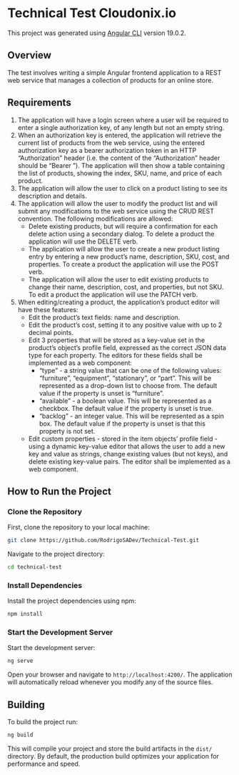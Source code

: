 # Technical Test Cloudonix.io

This project was generated using [Angular CLI](https://github.com/angular/angular-cli) version 19.0.2.

## Overview

The test involves writing a simple Angular frontend application to a REST web service that manages a collection of products for an online store.

## Requirements

1. The application will have a login screen where a user will be required to enter a single authorization key, of any length but not an empty string.
2. When an authorization key is entered, the application will retrieve the current list of products from the web service, using the entered authorization key as a bearer authorization token in an HTTP “Authorization” header (i.e. the content of the “Authorization” header should be “Bearer <token>”). The application will then show a table containing the list of products, showing the index, SKU, name, and price of each product.
3. The application will allow the user to click on a product listing to see its description and details.
4. The application will allow the user to modify the product list and will submit any modifications to the web service using the CRUD REST convention. The following modifications are allowed:
   - Delete existing products, but will require a confirmation for each delete action using a secondary dialog. To delete a product the application will use the DELETE verb.
   - The application will allow the user to create a new product listing entry by entering a new product’s name, description, SKU, cost, and properties. To create a product the application will use the POST verb.
   - The application will allow the user to edit existing products to change their name, description, cost, and properties, but not SKU. To edit a product the application will use the PATCH verb.
5. When editing/creating a product, the application’s product editor will have these features:
   - Edit the product’s text fields: name and description.
   - Edit the product’s cost, setting it to any positive value with up to 2 decimal points.
   - Edit 3 properties that will be stored as a key-value set in the product’s object’s profile field, expressed as the correct JSON data type for each property. The editors for these fields shall be implemented as a web component:
     - “type” - a string value that can be one of the following values: “furniture”, “equipment”, “stationary”, or “part”. This will be represented as a drop-down list to choose from. The default value if the property is unset is “furniture”.
     - “available” - a boolean value. This will be represented as a checkbox. The default value if the property is unset is true.
     - “backlog” - an integer value. This will be represented as a spin box. The default value if the property is unset is that this property is not set.
   - Edit custom properties - stored in the item objects’ profile field - using a dynamic key-value editor that allows the user to add a new key and value as strings, change existing values (but not keys), and delete existing key-value pairs. The editor shall be implemented as a web component.

## How to Run the Project

### Clone the Repository

First, clone the repository to your local machine:

```bash
git clone https://github.com/RodrigoSADev/Technical-Test.git
```

Navigate to the project directory:

```bash
cd technical-test
```

### Install Dependencies

Install the project dependencies using npm:

```bash
npm install
```

### Start the Development Server

Start the development server:

```bash
ng serve
```

Open your browser and navigate to `http://localhost:4200/`. The application will automatically reload whenever you modify any of the source files.

## Building

To build the project run:

```bash
ng build
```

This will compile your project and store the build artifacts in the `dist/` directory. By default, the production build optimizes your application for performance and speed.
